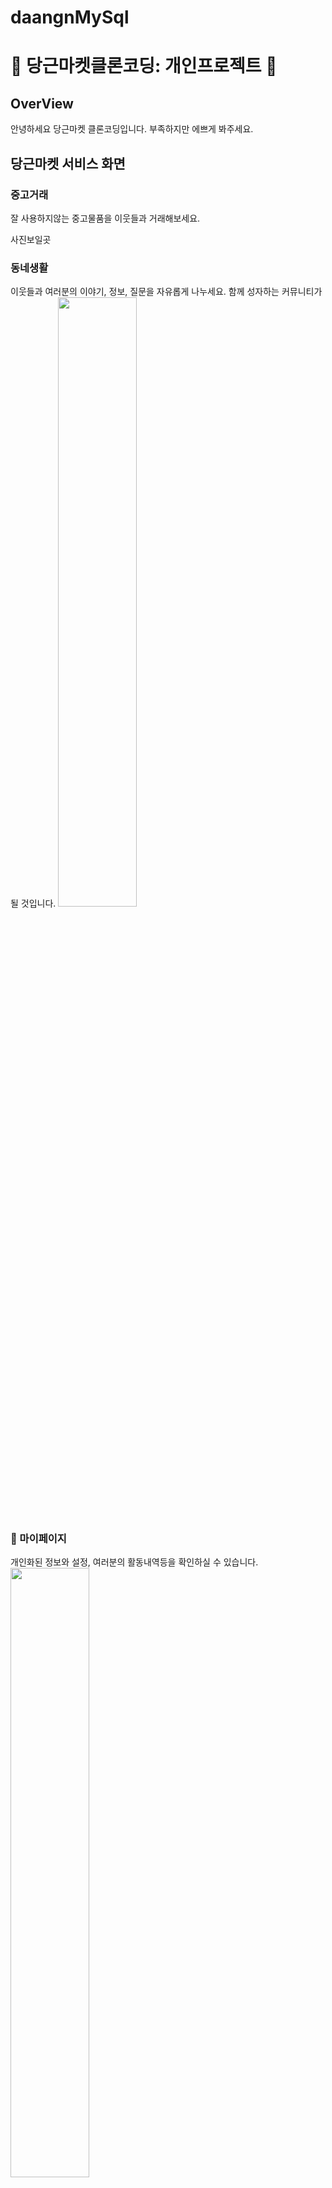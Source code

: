 # daangnMySql
# 🚀 당근마켓클론코딩: 개인프로젝트 🚀

## OverView

안녕하세요 당근마켓 클론코딩입니다. 부족하지만 에쁘게 봐주세요.

## 당근마켓 서비스 화면


### 중고거래

잘 사용하지않는 중고물품을 이웃들과 거래해보세요.

사진보일곳

### 동네생활

이웃들과 여러분의 이야기, 정보, 질문을 자유롭게 나누세요. 함께 성자하는 커뮤니티가 될 것입니다.
<img src="https://github.com/kim-sung-sig/daangnMySql/assets/144510755/4549ef64-e5e0-41d1-a874-9729cdcc4622" width="50%"/>


### 👤 마이페이지

개인화된 정보와 설정, 여러분의 활동내역등을 확인하실 수 있습니다. <br>
<img src="https://github.com/kim-sung-sig/daangnMySql/assets/144510755/8ed66a6d-1a33-4bc4-bbc5-2ac6a5cadf68" width="50%"/>

### 주요기능


### 개발환경

- OS
  - Local : Windows
  - AWS : Ubuntu
- IDE
  - Eclipse, STS
- DataBase
  - MySQL


### 상세 스택

- BackEnd
  - JAVA 17, SpringBoot 3.2.4, Lombok, SpringSecuriy
  - Mybatis, MySQL, Oracle
  - Gradle
- FrontEnd
  - HTML5, CSS3, JavaScript(ES6)
  - JQuery, axios, thymeleaf, momentJS, SocketJS, Stomp
  - ui-kit


### ERD
<img src="https://github.com/kim-sung-sig/daangnMySql/assets/144510755/8c0d5554-0bc8-4c77-8eb7-e8247e404768" width="50%" style="margin: auto;" />
